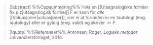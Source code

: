 
> [!abstract] %%Oppsummering%%
Hvis en [[Utsagnslogiske formler fix plz|utsagnslogisk formel]] $F$ er sann for *alle* [[Valuasjoner|valuasjoner]], sier vi at formelen er en tautologi (eng. tautology) eller er gyldig (eng. valid) og skriver $\models F$.

> [!quote] %%Referanser%%
Antonsen, Roger. *Logiske metoder*. Universitetsforlaget, 2014.

